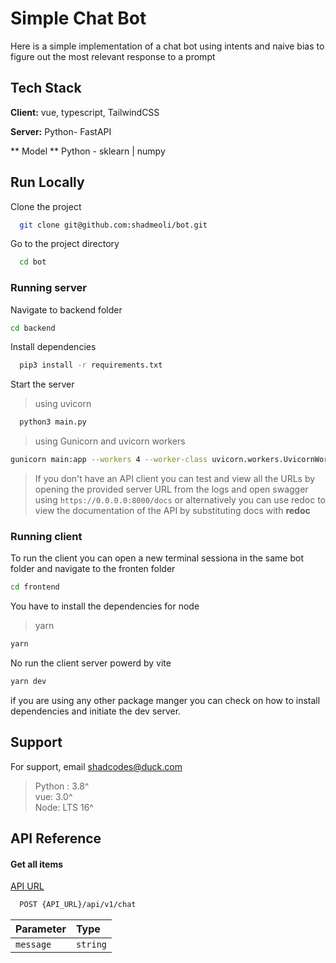 
# Simple Chat Bot

Here is a simple implementation of a chat bot using intents and naive bias to figure out the most relevant response to a prompt





## Tech Stack

**Client:** vue, typescript, TailwindCSS

**Server:** Python- FastAPI

** Model ** Python - sklearn | numpy


## Run Locally

Clone the project

```bash
  git clone git@github.com:shadmeoli/bot.git
```

Go to the project directory

```bash
  cd bot
```


### Running server

Navigate to backend folder
```bash
cd backend
```

Install dependencies

```bash
  pip3 install -r requirements.txt
```

Start the server

> using uvicorn 
```bash
  python3 main.py
```

> using Gunicorn and uvicorn workers
```bash
gunicorn main:app --workers 4 --worker-class uvicorn.workers.UvicornWorker --bind 0.0.0.0:80
```

> If you don't have an API client you can test and view all the URLs by opening the provided server URL from the logs and open swagger using ```https://0.0.0.0:8000/docs``` or alternatively you can use redoc to view the documentation of the API by substituting docs with **redoc**

### Running client
To run the client you can open a new terminal sessiona in the same bot folder and navigate to the fronten folder

```bash
cd frontend
```

You have to install the dependencies for node
>yarn
```bash
yarn
```

No run the client server powerd by vite
```bash
yarn dev
```

if you are using any other package manger you can check on how to install dependencies and initiate the dev server.


## Support

For support, email shadcodes@duck.com

> Python : 3.8^ \
> vue: 3.0^ \
> Node: LTS 16^ 

## API Reference

#### Get all items
[API URL](https://shop-zetu-bot.onrender.com)


```bash
  POST {API_URL}/api/v1/chat
```

| Parameter | Type     |
| :-------- | :------- | 
| `message` | `string` |
